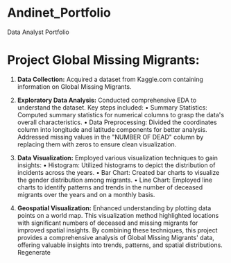 # Andinet_Portfolio
Data Analyst Portfolio

# Project Global Missing Migrants:
1.	**Data Collection:** Acquired a dataset from Kaggle.com containing information on Global Missing Migrants.

2.	**Exploratory Data Analysis:** Conducted comprehensive EDA to understand the dataset. Key steps included:
•	Summary Statistics: Computed summary statistics for numerical columns to grasp the data's overall characteristics.
•	Data Preprocessing: Divided the coordinates column into longitude and latitude components for better analysis. Addressed missing values in the "NUMBER OF DEAD" column by replacing them with zeros to ensure clean visualization.

3.	**Data Visualization:** Employed various visualization techniques to gain insights:
•	Histogram: Utilized histograms to depict the distribution of incidents across the years.
•	Bar Chart: Created bar charts to visualize the gender distribution among migrants.
•	Line Chart: Employed line charts to identify patterns and trends in the number of deceased migrants over the years and on a monthly basis.

4.	**Geospatial Visualization:** Enhanced understanding by plotting data points on a world map. This visualization method highlighted locations with significant numbers of deceased and missing migrants for improved spatial insights.
By combining these techniques, this project provides a comprehensive analysis of Global Missing Migrants' data, offering valuable insights into trends, patterns, and spatial distributions.
Regenerate

